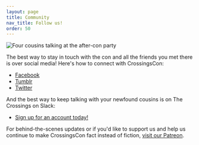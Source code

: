 ```yaml
---
layout: page
title: Community
nav_title: Follow us!
order: 50
---
```


<div class="row mb-3">
    <div class="col"><img src="{{ site.baseurl }}/images/carousel/dead-dog2.jpg" class="img-fluid" alt="Four cousins talking at the after-con party"></div>
</div>

The best way to stay in touch with the con and all the friends you met there is over social media! Here's how to connect
with CrossingsCon:

- [Facebook](https://facebook.com/crossingscon)
- [Tumblr](https://blog.crossingscon.org)
- [Twitter](https://twitter.com/crossingscon)

And the best way to keep talking with your newfound cousins is on The Crossings on Slack:

- [Sign up for an account today!](http://slackin.emfozzingenterprises.org/)

For behind-the-scenes updates or if you'd like to support us and help us continue to make CrossingsCon fact instead of fiction, [visit our Patreon](https://patreon.com/emfozzing).
